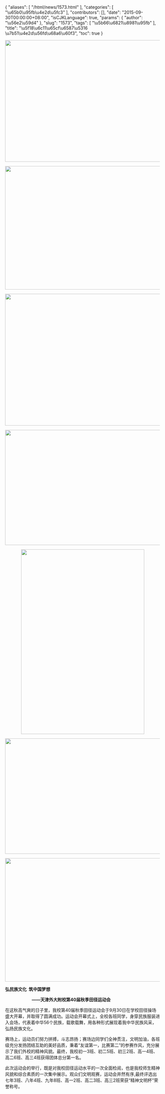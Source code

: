 {
    "aliases": [
        "/html/news/1573.html"
    ],
    "categories": [
        "\u65b0\u95fb\u4e2d\u5fc3"
    ],
    "contributors": [],
    "date": "2015-09-30T00:00:00+08:00",
    "isCJKLanguage": true,
    "params": {
        "author": "\u56e2\u59d4"
    },
    "slug": "1573",
    "tags": [
        "\u5b66\u6821\u8981\u95fb"
    ],
    "title": "\u5f18\u6c11\u65cf\u6587\u5316  \u7b51\u4e2d\u56fd\u68a6\u60f3",
    "toc": true
}


<img
    src="https://cdn.tfls.online/mirror/full/788b97323fd4e7751cc1947fb9a4bd44a4ba6126.jpg"
    style="display:block;margin-left:auto;margin-right:auto;"
    decoding="async"
    fetchpriority="auto"
    loading="lazy"
    height="395"
    width="600"
/>





<img
    src="https://cdn.tfls.online/mirror/full/db46a838986c7bb8ffc36316208a33cc3c29285d.jpg"
    style="display:block;margin-left:auto;margin-right:auto;"
    decoding="async"
    fetchpriority="auto"
    loading="lazy"
    height="401"
    width="600"
/>





<img
    src="https://cdn.tfls.online/mirror/full/ed41c2b056d9863f3f1822a0ac3a1d6501b6e99c.jpg"
    style="display:block;margin-left:auto;margin-right:auto;"
    decoding="async"
    fetchpriority="auto"
    loading="lazy"
    height="428"
    width="600"
/>





<img
    src="https://cdn.tfls.online/mirror/full/20199ef0dc0c64a7d2d8814aad58e5ed5c4cc143.jpg"
    style="display:block;margin-left:auto;margin-right:auto;"
    decoding="async"
    fetchpriority="auto"
    loading="lazy"
    height="374"
    width="600"
/>





<img
    src="https://cdn.tfls.online/mirror/full/99accf3b16800e4fa106e15ff7d2634d9bdc258d.jpg"
    style="display:block;margin-left:auto;margin-right:auto;"
    decoding="async"
    fetchpriority="auto"
    loading="lazy"
    height="600"
    width="401"
/>





<img
    src="https://cdn.tfls.online/mirror/full/770bdfee12e30a16d8273016e611ecf746428255.jpg"
    style="display:block;margin-left:auto;margin-right:auto;"
    decoding="async"
    fetchpriority="auto"
    loading="lazy"
    height="375"
    width="600"
/>





<img
    src="https://cdn.tfls.online/mirror/full/3d32339f682fbf328d48b3b4b3523521929cf1ec.jpg"
    style="display:block;margin-left:auto;margin-right:auto;"
    decoding="async"
    fetchpriority="auto"
    loading="lazy"
    height="401"
    width="600"
/>




  





**弘民族文化  筑中国梦想**




                      **——天津外大附校第40届秋季田径运动会**




在这秋高气爽的日子里，我校第40届秋季田径运动会于9月30日在学校田径操场盛大开幕，并取得了圆满成功。运动会开幕式上，全校各班同学，身穿民族服装进入会场，代表着中华56个民族，载歌载舞，用各种形式展现着我中华民族风采，弘扬民族文化。




赛场上，运动员们努力拼搏，斗志昂扬；赛场边同学们全神贯注，文明加油，各班级充分发扬团结互助的美好品质，秉着“友谊第一，比赛第二”的参赛作风，充分展示了我们外校的精神风貌。最终，我校初一3班、初二5班、初三2班、高一4班、高二6班、高三4班获得团体总分第一名。




此次运动会的举行，既是对我校田径运动水平的一次全面检阅，也是我校师生精神风貌和综合素质的一次集中展示。观众们文明观赛，运动会井然有序,最终评选出七年3班、八年4班、九年8班、高一2班、高二3班、高三2班荣获“精神文明杯”荣誉称号。




  



